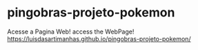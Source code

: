 # pingobras-projeto-pokemon
Acesse a Pagina Web!
access the WebPage!
https://luisdasartimanhas.github.io/pingobras-projeto-pokemon/ 
